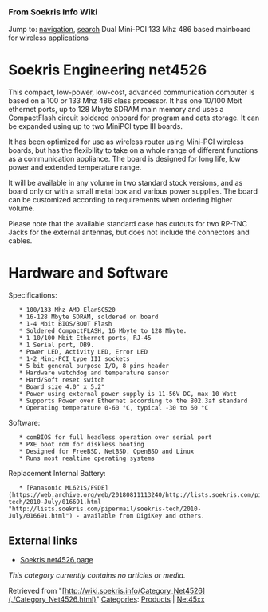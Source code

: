 
### From Soekris Info Wiki



Jump to: [navigation](./Category_Net4526.html#column-one), [search](./Category_Net4526.html#searchInput) 
Dual Mini-PCI 133 Mhz 486 based mainboard for wireless applications



#  Soekris Engineering net4526


This compact, low-power, low-cost, advanced communication computer is based on a 100 or 133 Mhz 486 class processor. It has one 10/100 Mbit ethernet ports, up to 128 Mbyte SDRAM main memory and uses a CompactFlash circuit soldered onboard for program and data storage. It can be expanded using up to two MiniPCI type III boards.


It has been optimized for use as wireless router using Mini-PCI wireless boards, but has the flexibility to take on a whole range of different functions as a communication appliance. The board is designed for long life, low power and extended temperature range.


It will be available in any volume in two standard stock versions, and as board only or with a small metal box and various power supplies. The board can be customized according to requirements when ordering higher volume.


Please note that the available standard case has cutouts for two RP-TNC Jacks for the external antennas, but does not include the connectors and cables.



#  Hardware and Software


Specifications:




```
   * 100/133 Mhz AMD ElanSC520
   * 16-128 Mbyte SDRAM, soldered on board
   * 1-4 Mbit BIOS/BOOT Flash
   * Soldered CompactFLASH, 16 Mbyte to 128 Mbyte.
   * 1 10/100 Mbit Ethernet ports, RJ-45
   * 1 Serial port, DB9.
   * Power LED, Activity LED, Error LED
   * 1-2 Mini-PCI type III sockets
   * 5 bit general purpose I/O, 8 pins header
   * Hardware watchdog and temperature sensor
   * Hard/Soft reset switch
   * Board size 4.0" x 5.2"
   * Power using external power supply is 11-56V DC, max 10 Watt
   * Supports Power over Ethernet according to the 802.3af standard
   * Operating temperature 0-60 °C, typical -30 to 60 °C

```

Software:




```
   * comBIOS for full headless operation over serial port
   * PXE boot rom for diskless booting
   * Designed for FreeBSD, NetBSD, OpenBSD and Linux
   * Runs most realtime operating systems

```

Replacement Internal Battery:




```
   * [Panasonic ML621S/F9DE](https://web.archive.org/web/20180811113240/http://lists.soekris.com/pipermail/soekris-tech/2010-July/016691.html "http://lists.soekris.com/pipermail/soekris-tech/2010-July/016691.html") - available from DigiKey and others.

```

##   External links


* [Soekris net4526 page](https://web.archive.org/web/20180811113240/http://www.soekris.com/net4526.htm "http://www.soekris.com/net4526.htm")



*This category currently contains no articles or media.*



Retrieved from "[http://wiki.soekris.info/Category_Net4526](./Category_Net4526.html)"
[Categories](https://web.archive.org/web/20180811113240/http://wiki.soekris.info/Special:Categories "Special:Categories"): [Products](https://web.archive.org/web/20180811113240/http://wiki.soekris.info/Category_Products "Category_Products") | [Net45xx](https://web.archive.org/web/20180811113240/http://wiki.soekris.info/index.php?title=Category_Net45xx&action=edit "Category_Net45xx")

 

